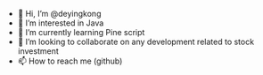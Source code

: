 - 👋 Hi, I’m @deyingkong
- 👀 I’m interested in Java
- 🌱 I’m currently learning Pine script
- 💞️ I’m looking to collaborate on any development related to stock investment
- 📫 How to reach me (github)

<!---
deyingkong/deyingkong is a ✨ special ✨ repository because its `README.md` (this file) appears on your GitHub profile.
You can click the Preview link to take a look at your changes.
--->
